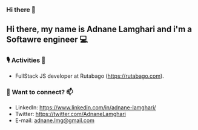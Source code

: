 ### Hi there 👋

<!--
**adnanelamghari/adnanelamghari** is a ✨ _special_ ✨ repository because its `README.md` (this file) appears on your GitHub profile.

Here are some ideas to get you started:

- 🔭 I’m currently working on ...
- 🌱 I’m currently learning ...
- 👯 I’m looking to collaborate on ...
- 🤔 I’m looking for help with ...
- 💬 Ask me about ...
- 📫 How to reach me: ...
- 😄 Pronouns: ...
- ⚡ Fun fact: ...
-->

## Hi there, my name is Adnane Lamghari and i'm a Softawre engineer 💻


### 🎙️ Activities 👯 
*  FullStack JS developer at Rutabago (https://rutabago.com).

### 💬 Want to connect? 📫
* LinkedIn: https://www.linkedin.com/in/adnane-lamghari/
* Twitter: https://twitter.com/AdnaneLamghari
* E-mail: adnane.lmg@gmail.com

